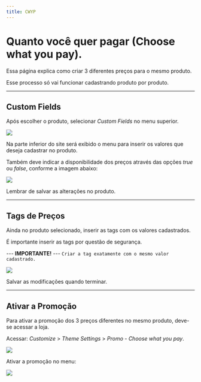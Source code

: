 ```yaml
---
title: CWYP
---
```


# Quanto você quer pagar (Choose what you pay).
Essa página explica como criar 3 diferentes preços para o mesmo produto.

Esse processo só vai funcionar cadastrando produto por produto.

___
## Custom Fields
Após escolher o produto, selecionar *Custom Fields* no menu superior.

![](/images/cwyp/custom_fields.png)

Na parte inferior do site será exibido o menu para inserir os valores que deseja cadastrar no produto.

Também deve indicar a disponibilidade dos preços através das opções *true* ou *false*, conforme a imagem abaixo:

![](/images/cwyp/precos.png)

Lembrar de salvar as alterações no produto.

___
## Tags de Preços
Ainda no produto selecionado, inserir as tags com os valores cadastrados.

É importante inserir as tags por questão de segurança.

--- **IMPORTANTE!** ---
`Criar a tag exatamente com o mesmo valor cadastrado.`

![](/images/cwyp/tags_precos.png)

Salvar as modificações quando terminar.

___
## Ativar a Promoção
Para ativar a promoção dos 3 preços diferentes no mesmo produto, deve-se acessar a loja.

Acessar: *Customize* > *Theme Settings* > *Promo - Choose what you pay*.

![](/images/cwyp/promo.png)

Ativar a promoção no menu:

![](/images/cwyp/ativar_promo.png)
